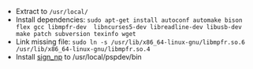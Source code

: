 - Extract to `/usr/local/`
- Install dependencies: `sudo apt-get install autoconf automake bison flex gcc libmpfr-dev 
                         libncurses5-dev libreadline-dev libusb-dev make patch subversion texinfo wget`
- Link missing file: `sudo ln -s /usr/lib/x86_64-linux-gnu/libmpfr.so.6 /usr/lib/x86_64-linux-gnu/libmpfr.so.4`
- Install [sign_np](https://github.com/swarzesherz/sign_np/releases/tag/v1.0.2) to /usr/local/pspdev/bin
